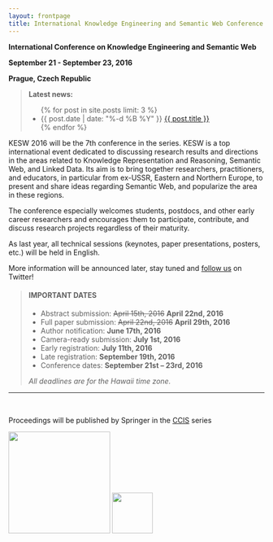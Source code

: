 ```yaml
---
layout: frontpage
title: International Knowledge Engineering and Semantic Web Conference 2016
---
```


**<p class="text-center">International Conference on Knowledge Engineering and Semantic Web</p>**

**<p class="text-center">September 21 - September 23, 2016</p>**

**<p class="text-center">Prague, Czech Republic</p>**

<blockquote>
    <p><strong>Latest news:</strong></p>
    <ul class="news">
    {% for post in site.posts limit: 3 %}
        <li>
            {{ post.date | date: "%-d %B %Y" }}
            <a href="{{ post.url }}">{{ post.title }}</a>
        </li>
    {% endfor %}
    </ul>
</blockquote>


<p class="text-justify">KESW 2016 will be the 7th conference in the series. KESW is a top international event dedicated to discussing research results and directions in the areas related to Knowledge Representation and Reasoning, Semantic Web, and Linked Data. Its aim is to bring together researchers, practitioners, and educators, in particular from ex-USSR, Eastern and Northern Europe, to present and share ideas regarding Semantic Web, and popularize the area in these regions.</p>

<p class="text-justify">The conference especially welcomes students, postdocs, and other early career researchers and encourages them to participate, contribute, and discuss research projects regardless of their maturity.</p>

<p class="text-justify">As last year, all technical sessions (keynotes, paper presentations, posters, etc.) will be held in English.</p>

<p class="text-justify">More information will be announced later, stay tuned and <a href="https://twitter.com/keswconference">follow us</a> on Twitter!</p>

<blockquote>
<h4>IMPORTANT DATES</h4>
<ul>
    <li>Abstract submission: <s>April 15th, 2016</s> <b>April 22nd, 2016</b></li>
    <li>Full paper submission: <s>April 22nd, 2016</s> <b>April 29th, 2016</b></li>
    <li>Author notification: <b>June 17th, 2016</b></li>
    <li>Camera-ready submission: <b>July 1st, 2016</b></li>
    <li>Early registration: <b>July 11th, 2016</b></li>
    <li>Late registration: <b>September 19th, 2016</b></li>
    <li>Conference dates: <b>September 21st – 23rd, 2016</b></li>
</ul>


<p class="text-justify"><i>All deadlines are for the Hawaii time zone.</i></p>
</blockquote>

<hr/><br/>

<p class="text-center">Proceedings will be published by Springer in the <a href="http://www.springer.com/series/7899">CCIS</a> series</p>

<div class="text-center">
    <a href="http://springer.com/"><img src="{{ site.url }}/resources/springer.jpg" width="200px"/></a>
    <a href="http://www.springer.com/series/7899"><img src="{{ site.url }}/resources/CCIS-Logo.png" width="80px"/></a>
</div>
